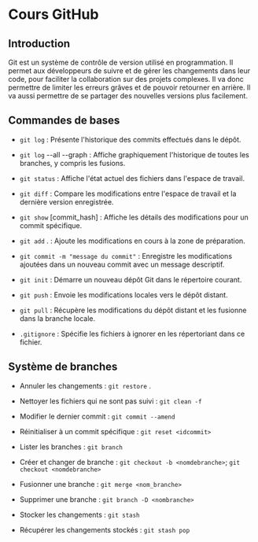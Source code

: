 # Cours GitHub

## Introduction

Git est un système de contrôle de version utilisé en programmation. Il permet aux développeurs de suivre et de gérer les changements dans leur code, pour faciliter la collaboration sur des projets complexes. Il va donc permettre de limiter les erreurs grâves et de pouvoir retourner en arrière. Il va aussi permettre de se partager des nouvelles versions plus facilement.

## Commandes de bases

- `git log` : Présente l'historique des commits effectués dans le dépôt.

- `git log` --all --graph : Affiche graphiquement l'historique de toutes les branches, y compris les fusions.

- `git status` : Affiche l'état actuel des fichiers dans l'espace de travail.

- `git diff` : Compare les modifications entre l'espace de travail et la dernière version enregistrée.

- `git show` [commit_hash] : Affiche les détails des modifications pour un commit spécifique.

- `git add` . : Ajoute les modifications en cours à la zone de préparation.

- `git commit -m "message du commit"` : Enregistre les modifications ajoutées dans un nouveau commit avec un message descriptif.

- `git init` : Démarre un nouveau dépôt Git dans le répertoire courant.

- `git push` : Envoie les modifications locales vers le dépôt distant.

- `git pull` : Récupère les modifications du dépôt distant et les fusionne dans la branche locale.

- `.gitignore` : Spécifie les fichiers à ignorer en les répertoriant dans ce fichier.

## Système de branches

- Annuler les changements : `git restore` .

- Nettoyer les fichiers qui ne sont pas suivi : `git clean -f`

- Modifier le dernier commit : `git commit --amend`

- Réinitialiser à un commit spécifique : `git reset <idcommit>`

- Lister les branches : `git branch`

- Créer et changer de branche : `git checkout -b <nomdebranche>`; `git checkout <nomdebranche>`

- Fusionner une branche : `git merge <nom_branche>`

- Supprimer une branche : `git branch -D <nombranche>`

- Stocker les changements : `git stash`

- Récupérer les changements stockés : `git stash pop`